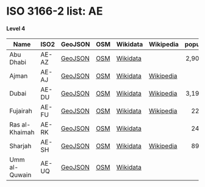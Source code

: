 # ISO 3166-2 list: AE


#### Level 4
Name | ISO2 | GeoJSON | OSM | Wikidata | Wikipedia | population 
--- | --- | --- | --- | --- | --- | --: 
Abu Dhabi | AE-AZ | [GeoJSON](../../export/geojson/q7/iso2/AE/AE-AZ.geojson) | [OSM](https://www.openstreetmap.org/relation/3766481) | [Wikidata](https://www.wikidata.org/wiki/Q187712) |  | 2,908,173
Ajman | AE-AJ | [GeoJSON](../../export/geojson/q7/iso2/AE/AE-AJ.geojson) | [OSM](https://www.openstreetmap.org/relation/3766482) | [Wikidata](https://www.wikidata.org/wiki/Q159477) | [Wikipedia](http://en.wikipedia.org/wiki/en%3AEmirate%20of%20Ajman) | 
Dubai | AE-DU | [GeoJSON](../../export/geojson/q7/iso2/AE/AE-DU.geojson) | [OSM](https://www.openstreetmap.org/relation/3766483) | [Wikidata](https://www.wikidata.org/wiki/Q613) | [Wikipedia](http://en.wikipedia.org/wiki/ar%3A%D8%AF%D8%A8%D9%8A) | 3,192,275
Fujairah | AE-FU | [GeoJSON](../../export/geojson/q7/iso2/AE/AE-FU.geojson) | [OSM](https://www.openstreetmap.org/relation/3766484) | [Wikidata](https://www.wikidata.org/wiki/Q4091) | [Wikipedia](http://en.wikipedia.org/wiki/ar%3A%D9%81%D8%AC%D9%8A%D8%B1%D8%A9) | 225,360
Ras al-Khaimah | AE-RK | [GeoJSON](../../export/geojson/q7/iso2/AE/AE-RK.geojson) | [OSM](https://www.openstreetmap.org/relation/3766485) | [Wikidata](https://www.wikidata.org/wiki/Q170024) |  | 241,000
Sharjah | AE-SH | [GeoJSON](../../export/geojson/q7/iso2/AE/AE-SH.geojson) | [OSM](https://www.openstreetmap.org/relation/3766486) | [Wikidata](https://www.wikidata.org/wiki/Q188810) | [Wikipedia](http://en.wikipedia.org/wiki/ar%3A%D8%A7%D9%84%D8%B4%D8%A7%D8%B1%D9%82%D8%A9) | 895,252
Umm al-Quwain | AE-UQ | [GeoJSON](../../export/geojson/q7/iso2/AE/AE-UQ.geojson) | [OSM](https://www.openstreetmap.org/relation/3766487) | [Wikidata](https://www.wikidata.org/wiki/Q175021) |  | 
